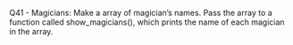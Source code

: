 Q41 - Magicians: Make a array of magician’s names. Pass the array to a function called show_magicians(), which prints the name of each magician in the array.